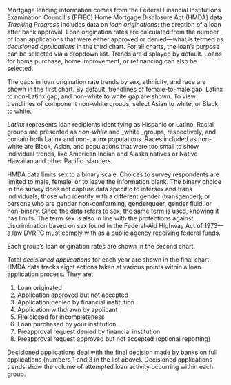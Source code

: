 Mortgage lending information comes from the Federal Financial Institutions Examination Council's (FFIEC) Home Mortgage Disclosure Act (HMDA) data. _Tracking Progress_ includes data on _loan originations_: the creation of a loan after bank approval. Loan origination rates are calculated from the number of loan applications that were either approved or denied—what is termed as _decisioned applications_ in the third chart. For all charts, the loan’s purpose can be selected via a dropdown list. Trends are displayed by default. Loans for home purchase, home improvement, or refinancing can also be selected.

The gaps in loan origination rate trends by sex, ethnicity, and race are shown in the first chart. By default, trendlines of female-to-male gap, Latinx to non-Latinx gap, and non-white to white gap are shown. To view trendlines of component non-white groups, select Asian to white, or Black to white. 

_Latinx_ represents loan recipients identifying as Hispanic or Latino. Racial groups are presented as _non-white_ and _white _groups, respectively, and contain both Latinx and non-Latinx populations. Races included as non-white are Black, Asian, and populations that were too small to show individual trends, like American Indian and Alaska natives or Native Hawaiian and other Pacific Islanders.

HMDA data limits sex to a binary scale. Choices to survey respondents are limited to male, female, or to leave the information blank. The binary choice in the survey does not capture data specific to intersex and trans individuals; those who identify with a different gender (transgender); or persons who are gender non-conforming, genderqueer, gender fluid, or non-binary. Since the data refers to sex, the same term is used, knowing it has limits. The term sex is also in line with the protections against discrimination based on sex found in the Federal-Aid Highway Act of 1973—a law DVRPC must comply with as a public agency receiving federal funds.

Each group’s loan origination rates are shown in the second chart.

Total _decisioned applications_  for each year are shown in the final chart. HMDA data tracks eight actions taken at various points within a loan application process. They are:

1. Loan originated
2. Application approved but not accepted
3. Application denied by financial institution
4. Application withdrawn by applicant
5. File closed for incompleteness
6. Loan purchased by your institution
7. Preapproval request denied by financial institution
8. Preapproval request approved but not accepted (optional reporting)

Decisioned applications deal with the final decision made by banks on full applications (numbers 1 and 3 in the list above). Decisioned applications trends show the volume of attempted loan activity occurring within each group.